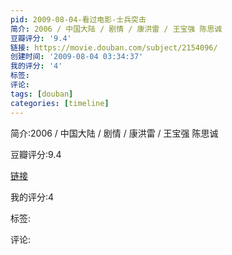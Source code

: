 ```yaml
---
pid: 2009-08-04-看过电影-士兵突击
简介: 2006 / 中国大陆 / 剧情 / 康洪雷 / 王宝强 陈思诚
豆瓣评分: '9.4'
链接: https://movie.douban.com/subject/2154096/
创建时间: '2009-08-04 03:34:37'
我的评分: '4'
标签:
评论:
tags: [douban]
categories: [timeline]
---
```

简介:2006 / 中国大陆 / 剧情 / 康洪雷 / 王宝强 陈思诚

豆瓣评分:9.4

[链接](https://movie.douban.com/subject/2154096/)

我的评分:4

标签:

评论:

